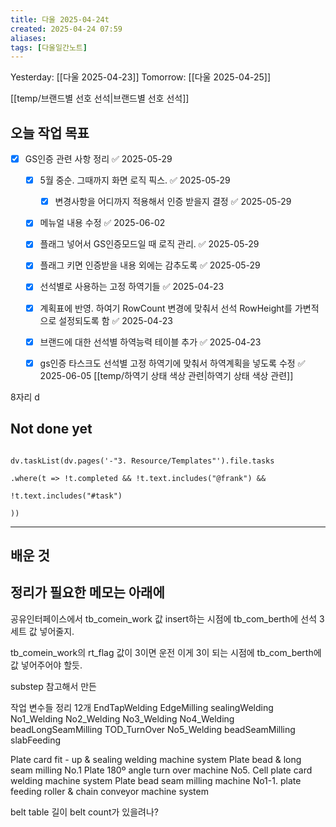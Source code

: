 ```yaml
---
title: 다울 2025-04-24t
created: 2025-04-24 07:59
aliases: 
tags: [다울일간노트]
---
```


Yesterday: [[다울 2025-04-23]] 
Tomorrow: [[다울 2025-04-25]] 

[[temp/브랜드별 선호 선석|브랜드별 선호 선석]]
## 오늘 작업 목표
- [x] GS인증 관련 사항 정리 ✅ 2025-05-29
	- [x] 5월 중순. 그때까지 화면 로직 픽스. ✅ 2025-05-29
		- [x] 변경사항을 어디까지 적용해서 인증 받을지 결정 ✅ 2025-05-29
	- [x] 메뉴얼 내용 수정 ✅ 2025-06-02
	- [x] 플래그 넣어서 GS인증모드일 때 로직 관리. ✅ 2025-05-29
	- [x] 플래그 키면 인증받을 내용 외에는 감추도록 ✅ 2025-05-29
	- [x] 선석별로 사용하는 고정 하역기들 ✅ 2025-04-23
	- [x] 계획표에 반영. 하여기 RowCount 변경에 맞춰서 선석 RowHeight를 가변적으로 설정되도록 함 ✅ 2025-04-23
	- [x] 브랜드에 대한 선석별 하역능력 테이블 추가 ✅ 2025-04-23

	- [x] gs인증 타스크도 선석별 고정 하역기에 맞춰서  하역계획을 넣도록 수정 ✅ 2025-06-05
[[temp/하역기 상태 색상 관련|하역기 상태 색상 관련]]

8자리
d

## Not done yet

```dataviewjs

dv.taskList(dv.pages('-"3. Resource/Templates"').file.tasks

.where(t => !t.completed && !t.text.includes("@frank") &&

!t.text.includes("#task")

))

```


---

## 배운 것




## 정리가 필요한 메모는 아래에

공유인터페이스에서 tb_comein_work
값 insert하는 시점에
tb_com_berth에 선석 3세트
값 넣어줄지.

tb_comein_work의 rt_flag 값이 3이면 운전
이게 3이 되는 시점에 tb_com_berth에 값 넣어주어야 할듯.



substep 참고해서
만든

작업 변수들 정리 12개
EndTapWelding
EdgeMilling
sealingWelding
No1_Welding
No2_Welding
No3_Welding
No4_Welding
beadLongSeamMilling
TOD_TurnOver
No5_Welding
beadSeamMilling
slabFeeding



Plate card fit - up & sealing welding machine system
Plate bead & long seam milling
No.1 Plate 180º angle turn over machine
No5. Cell plate card welding machine system
Plate bead seam milling machine
No1-1. plate feeding roller & chain conveyor machine system

belt table
길이
belt count가 있을려나? 




